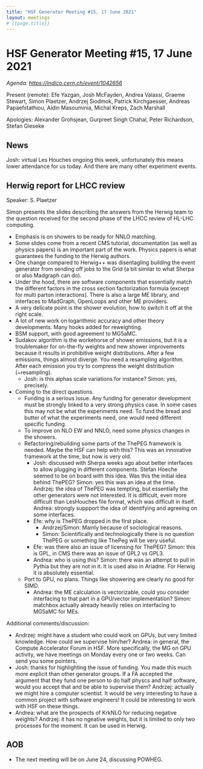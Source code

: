 ```yaml
---
title: "HSF Generator Meeting #15, 17 June 2021"
layout: meetings
# {{page.title}}
---
```

# HSF Generator Meeting #15, 17 June 2021

*Agenda: <https://indico.cern.ch/event/1042656>*

Present (remote): Efe Yazgan, Josh McFayden, Andrea Valassi, Graeme Stewart, Simon Plaetzer, Andrzej Siodmok, Patrick Kirchgaesser, Andreas Papaefstathiou, Aidin Masouminia, Michal Kreps, Zach Marshall

Apologies: Alexander Grohsjean, Gurpreet Singh Chahal, Peter Richardson, Stefan Gieseke

## News

Josh: virtual Les Houches ongoing this week, unfortunately this means lower attendance for us today. And there are many other experiment events.

## Herwig report for LHCC review 
Speaker: S. Plaetzer

Simon presents the slides describing the answers from the Herwig team to the question received for the second phase of the LHCC review of HL-LHC computing.
- Emphasis is on showers to be ready for NNLO matching.
- Some slides come from a recent CMS tutorial, documentation (as well as physics papers) is an important part of the work. Physics papers is what guarantees the funding to the Herwig authors.
- One change compared to Herwig++ was disentagling building the event generator from sending off jobs to the Grid (a bit similar to what Sherpa or also Madgraph can do).
- Under the hood, there are software components that essentially match the different factors in the cross section factorization formula (except for multi parton interactions). There is also a large ME library, and interfaces to MadGraph, OpenLoops and other ME providers.
- A very delicate point is the shower evolution, how to switch it off at the right scale.
- A lot of new work on logarithmic accuracy and other theory developments. Many hooks added for reweighting.
- BSM support, with good agreement to MG5aMC.
- Sudakov algorithm is the workehorse of shower emissions, but it is a troublemaker for on-the-fly weights and new shower improvements because it results in prohibitive weight distributions. After a few emissions, things almost diverge. You need a resampling algorithm. After each emission you try to compress the weight distribution (~resampling).
    - Josh: is this alphas scale variations for instance? Simon: yes, precisely.
- Coming to the direct questions. 
    - Funding is a serious issue. Any funding for generator development must be strongly linked to a very strong physics case. In some cases this may not be what the experiments need. To fund the bread and butter of what the experiments need, one would need different specific funding.
    - To improve on NLO EW and NNLO, need some physics changes in the showers.
    - Refactoring/rebuilding some parts of the ThePEG framework is needed. Maybe the HSF can help with this? This was an innovative framework at the time, but now is very old.
        - Josh: discussed with Sherpa weeks ago about better interfaces to allow plugging in different components. Stefan Hoeche seemed to be on board with this idea. Was this the initial idea behind ThePEG? Simon: yes this was an idea at the time. Andrzej: the idea of ThePEG was tempting, but essentially the other generators were not interested. It is difficult, even more difficult than LesHouches file format, which was difficult in itself. Andrea: strongly suppport the idea of identifying and agreeing on some interfaces.
        - Efe: why is ThePEG dropped in the first place.
            - Andrzej/Simon: Mainly because of sociological reasons. 
            - Simon: Scientifically and technologically there is no question ThePEG or something like ThePeg will be very useful. 
        - Efe: was there also an issue of licensing for ThePEG? Simon: this is GPL, in CMS there was an issue of GPL2 vs GPL3.
        - Andrea: who is using this? Simon: there was an attempt to pull in Pythia but they are not in it. It is used also in Ariadne. For Herwig it is absolutely essential.
    - Port to GPU, no plans. Things like showering are clearly no good for SIMD. 
        - Andrea: the ME calculation is vectorizable, could you consider interfacing to that part in a GPU/vector implementation? Simon: matchbox actually already heavily relies on interfacing to MG5aMC for MEs.

Additional comments/discussion:
- Andrzej: might have a student who could work on GPUs, but very limited knowledge. How could we supervise him/her? Andrea: in general, the Compute Accelerator Forum in HSF.  More specifically, the MG on GPU activity, we have meetings on Monday every one or two weeks. Can send you some pointers.
- Josh: thanks for highlighting the issue of funding. You made this much more explicit than other generator groups. If a FA accepted the argument that they fund one person to do half physcs and half software, would you accept that and be able to supervise them? Andrzej: actually we might hire a computer scientist. It would be very interesting to have a common project with software engineers! It could be interesting to work with HSF on these things.
- Andrea: what are the prospects of KrkNLO for reducing negative weights? Andrzej: it has no ngeative weights, but it is limited to only two processes for the moment. It can be used in Herwig.

## AOB

- The next meeting will be on June 24, discussing POWHEG.
